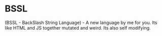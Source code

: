 # BSSL
(BSSL - BackSlash String Language) - A new language by me for you. Its like HTML and JS together mutated and weird. Its also self modifying.
